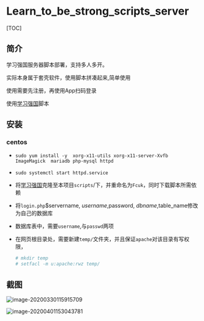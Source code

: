 # Learn_to_be_strong_scripts_server

[TOC]

## 简介

学习强国服务器脚本部署，支持多人多开。

实际本身属于套壳软件，使用脚本拼凑起来,简单使用

使用需要先注册，再使用App扫码登录

使用[学习强国](https://github.com/fuck-xuexiqiangguo/Fuck-XueXiQiangGuo)脚本

## 安装

### centos

- `sudo yum install -y  xorg-x11-utils xorg-x11-server-Xvfb ImageMagick  mariadb php-mysql httpd`

- `sudo systemctl start httpd.service`

- 将[学习强国](https://github.com/fuck-xuexiqiangguo/Fuck-XueXiQiangGuo)克隆至本项目`scripts`/下，并重命名为`Fcuk`，同时下载脚本所需依赖

- 将`login.php`$servername, $username,$password, $dbname,$table_name修改为自己的数据库

- 数据库表中，需要`username`,与`passwd`两项 

- 在网页根目录处，需要新建`temp/`文件夹，并且保证`apache`对该目录有写权限，

  ```bash
  # mkdir temp
  # setfacl -m u:apache:rwz temp/
  ```

  

## 截图

![image-20200330115915709](http://47.94.151.63/cloud_note/pictures_bed/image-20200330115915709.png)

![image-20200401153043781](http://47.94.151.63/cloud_note/pictures_bed/image-20200401153043781.png)
